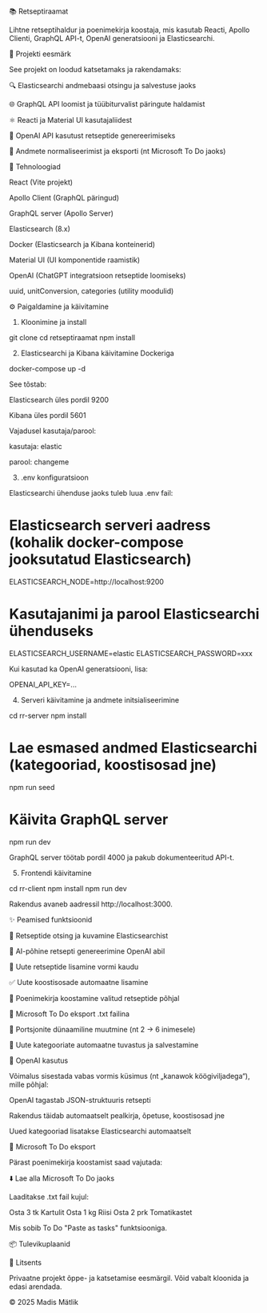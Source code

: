 📚 Retseptiraamat

Lihtne retseptihaldur ja poenimekirja koostaja, mis kasutab Reacti, Apollo Clienti, GraphQL API-t, OpenAI generatsiooni ja Elasticsearchi.

🚀 Projekti eesmärk

See projekt on loodud katsetamaks ja rakendamaks:

🔍 Elasticsearchi andmebaasi otsingu ja salvestuse jaoks

🌐 GraphQL API loomist ja tüübiturvalist päringute haldamist

⚛️ Reacti ja Material UI kasutajaliidest

🤖 OpenAI API kasutust retseptide genereerimiseks

🧠 Andmete normaliseerimist ja eksporti (nt Microsoft To Do jaoks)

🧱 Tehnoloogiad

React (Vite projekt)

Apollo Client (GraphQL päringud)

GraphQL server (Apollo Server)

Elasticsearch (8.x)

Docker (Elasticsearch ja Kibana konteinerid)

Material UI (UI komponentide raamistik)

OpenAI (ChatGPT integratsioon retseptide loomiseks)

uuid, unitConversion, categories (utility moodulid)

⚙️ Paigaldamine ja käivitamine

1. Kloonimine ja install

git clone <repo-url>
cd retseptiraamat
npm install

2. Elasticsearchi ja Kibana käivitamine Dockeriga

docker-compose up -d

See tõstab:

Elasticsearch üles pordil 9200

Kibana üles pordil 5601

Vajadusel kasutaja/parool:

kasutaja: elastic

parool: changeme

3. .env konfiguratsioon

Elasticsearchi ühenduse jaoks tuleb luua .env fail:

# Elasticsearch serveri aadress (kohalik docker-compose jooksutatud Elasticsearch)
ELASTICSEARCH_NODE=http://localhost:9200

# Kasutajanimi ja parool Elasticsearchi ühenduseks
ELASTICSEARCH_USERNAME=elastic
ELASTICSEARCH_PASSWORD=xxx

Kui kasutad ka OpenAI generatsiooni, lisa:

OPENAI_API_KEY=...

4. Serveri käivitamine ja andmete initsialiseerimine

cd rr-server
npm install

# Lae esmased andmed Elasticsearchi (kategooriad, koostisosad jne)
npm run seed

# Käivita GraphQL server
npm run dev

GraphQL server töötab pordil 4000 ja pakub dokumenteeritud API-t.

5. Frontendi käivitamine

cd rr-client
npm install
npm run dev

Rakendus avaneb aadressil http://localhost:3000.

✨ Peamised funktsioonid

🔎 Retseptide otsing ja kuvamine Elasticsearchist

🤖 AI-põhine retsepti genereerimine OpenAI abil

📝 Uute retseptide lisamine vormi kaudu

✅ Uute koostisosade automaatne lisamine

🛒 Poenimekirja koostamine valitud retseptide põhjal

📄 Microsoft To Do eksport .txt failina

🔄 Portsjonite dünaamiline muutmine (nt 2 → 6 inimesele)

🧠 Uute kategooriate automaatne tuvastus ja salvestamine

🧠 OpenAI kasutus

Võimalus sisestada vabas vormis küsimus (nt „kanawok köögiviljadega“), mille põhjal:

OpenAI tagastab JSON-struktuuris retsepti

Rakendus täidab automaatselt pealkirja, õpetuse, koostisosad jne

Uued kategooriad lisatakse Elasticsearchi automaatselt

🧾 Microsoft To Do eksport

Pärast poenimekirja koostamist saad vajutada:

⬇️ Lae alla Microsoft To Do jaoks

Laaditakse .txt fail kujul:

Osta 3 tk Kartulit
Osta 1 kg Riisi
Osta 2 prk Tomatikastet

Mis sobib To Do "Paste as tasks" funktsiooniga.

📦 Tulevikuplaanid



📜 Litsents

Privaatne projekt õppe- ja katsetamise eesmärgil.
Võid vabalt kloonida ja edasi arendada.

© 2025 Madis Mätlik

